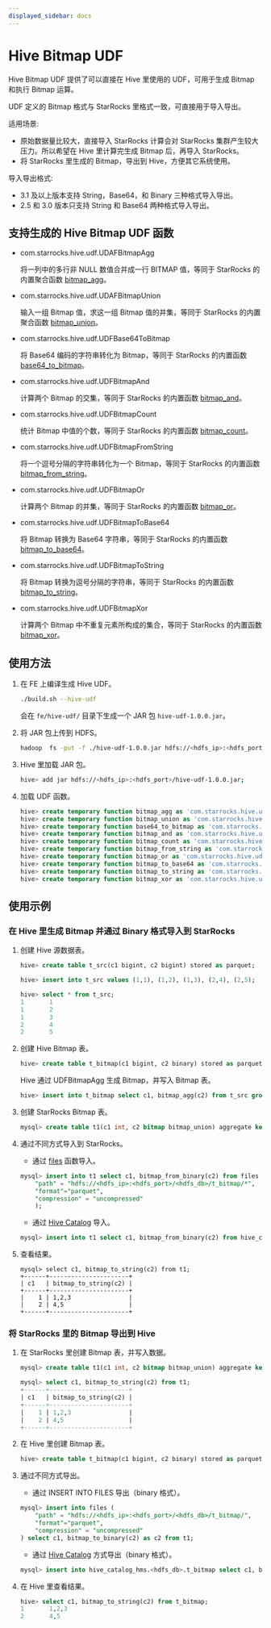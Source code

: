 ```yaml
---
displayed_sidebar: docs
---
```


# Hive Bitmap UDF

Hive Bitmap UDF 提供了可以直接在 Hive 里使用的 UDF，可用于生成 Bitmap 和执行 Bitmap 运算。

UDF 定义的 Bitmap 格式与 StarRocks 里格式一致，可直接用于导入导出。

适用场景:

- 原始数据量比较大，直接导入 StarRocks 计算会对 StarRocks 集群产生较大压力。所以希望在 Hive 里计算完生成 Bitmap 后，再导入 StarRocks。
- 将 StarRocks 里生成的 Bitmap，导出到 Hive，方便其它系统使用。

导入导出格式:

- 3.1 及以上版本支持 String，Base64，和 Binary 三种格式导入导出。
- 2.5 和 3.0 版本只支持 String 和 Base64 两种格式导入导出。

## 支持生成的 Hive Bitmap UDF 函数

- com.starrocks.hive.udf.UDAFBitmapAgg

  将一列中的多行非 NULL 数值合并成一行 BITMAP 值，等同于 StarRocks 的内置聚合函数 [bitmap_agg](../sql-reference/sql-functions/bitmap-functions/bitmap_agg.md)。

- com.starrocks.hive.udf.UDAFBitmapUnion

  输入一组 Bitmap 值，求这一组 Bitmap 值的并集，等同于 StarRocks 的内置聚合函数 [bitmap_union](../sql-reference/sql-functions/bitmap-functions/bitmap_union.md)。

- com.starrocks.hive.udf.UDFBase64ToBitmap

  将 Base64 编码的字符串转化为 Bitmap，等同于 StarRocks 的内置函数 [base64_to_bitmap](../sql-reference/sql-functions/bitmap-functions/base64_to_bitmap.md)。

- com.starrocks.hive.udf.UDFBitmapAnd

  计算两个 Bitmap 的交集，等同于 StarRocks 的内置函数 [bitmap_and](../sql-reference/sql-functions/bitmap-functions/bitmap_and.md)。

- com.starrocks.hive.udf.UDFBitmapCount

  统计 Bitmap 中值的个数，等同于 StarRocks 的内置函数 [bitmap_count](../sql-reference/sql-functions/bitmap-functions/bitmap_count.md)。

- com.starrocks.hive.udf.UDFBitmapFromString

  将一个逗号分隔的字符串转化为一个 Bitmap，等同于 StarRocks 的内置函数 [bitmap_from_string](../sql-reference/sql-functions/bitmap-functions/bitmap_from_string.md)。

- com.starrocks.hive.udf.UDFBitmapOr

  计算两个 Bitmap 的并集，等同于 StarRocks 的内置函数 [bitmap_or](../sql-reference/sql-functions/bitmap-functions/bitmap_or.md)。

- com.starrocks.hive.udf.UDFBitmapToBase64

  将 Bitmap 转换为 Base64 字符串，等同于 StarRocks 的内置函数 [bitmap_to_base64](../sql-reference/sql-functions/bitmap-functions/bitmap_to_base64.md)。

- com.starrocks.hive.udf.UDFBitmapToString

  将 Bitmap 转换为逗号分隔的字符串，等同于 StarRocks 的内置函数 [bitmap_to_string](../sql-reference/sql-functions/bitmap-functions/bitmap_to_string.md)。

- com.starrocks.hive.udf.UDFBitmapXor

  计算两个 Bitmap 中不重复元素所构成的集合，等同于 StarRocks 的内置函数 [bitmap_xor](../sql-reference/sql-functions/bitmap-functions/bitmap_xor.md)。

## 使用方法

1. 在 FE 上编译生成 Hive UDF。

   ```bash
   ./build.sh --hive-udf
   ```

   会在 `fe/hive-udf/` 目录下生成一个 JAR 包 `hive-udf-1.0.0.jar`。

2. 将 JAR 包上传到 HDFS。

   ```bash
   hadoop  fs -put -f ./hive-udf-1.0.0.jar hdfs://<hdfs_ip>:<hdfs_port>/hive-udf-1.0.0.jar
   ```

3. Hive 里加载 JAR 包。

   ```bash
   hive> add jar hdfs://<hdfs_ip>:<hdfs_port>/hive-udf-1.0.0.jar;
   ```

4. 加载 UDF 函数。

   ```sql
   hive> create temporary function bitmap_agg as 'com.starrocks.hive.udf.UDAFBitmapAgg';
   hive> create temporary function bitmap_union as 'com.starrocks.hive.udf.UDAFBitmapUnion';
   hive> create temporary function base64_to_bitmap as 'com.starrocks.hive.udf.UDFBase64ToBitmap';
   hive> create temporary function bitmap_and as 'com.starrocks.hive.udf.UDFBitmapAnd';
   hive> create temporary function bitmap_count as 'com.starrocks.hive.udf.UDFBitmapCount';
   hive> create temporary function bitmap_from_string as 'com.starrocks.hive.udf.UDFBitmapFromString';
   hive> create temporary function bitmap_or as 'com.starrocks.hive.udf.UDFBitmapOr';
   hive> create temporary function bitmap_to_base64 as 'com.starrocks.hive.udf.UDFBitmapToBase64';
   hive> create temporary function bitmap_to_string as 'com.starrocks.hive.udf.UDFBitmapToString';
   hive> create temporary function bitmap_xor as 'com.starrocks.hive.udf.UDFBitmapXor';
   ```

## 使用示例

### 在 Hive 里生成 Bitmap 并通过 Binary 格式导入到 StarRocks

1. 创建 Hive 源数据表。

    ```sql
    hive> create table t_src(c1 bigint, c2 bigint) stored as parquet;
    
    hive> insert into t_src values (1,1), (1,2), (1,3), (2,4), (2,5);
    
    hive> select * from t_src;
    1       1
    1       2
    1       3
    2       4
    2       5
    ```

2. 创建 Hive Bitmap 表。

    ```sql
    hive> create table t_bitmap(c1 bigint, c2 binary) stored as parquet;
    ```

    Hive 通过 UDFBitmapAgg 生成 Bitmap，并写入 Bitmap 表。

    ```sql
    hive> insert into t_bitmap select c1, bitmap_agg(c2) from t_src group by c1;
    ```

3. 创建 StarRocks Bitmap 表。

    ```sql
    mysql> create table t1(c1 int, c2 bitmap bitmap_union) aggregate key(c1)  distributed by hash(c1);
    ```

4. 通过不同方式导入到 StarRocks。

   - 通过 [files](../sql-reference/sql-functions/table-functions/files.md) 函数导入。

    ```sql
    mysql> insert into t1 select c1, bitmap_from_binary(c2) from files (
        "path" = "hdfs://<hdfs_ip>:<hdfs_port>/<hdfs_db>/t_bitmap/*",
        "format"="parquet",
        "compression" = "uncompressed"
        );
    ```

   - 通过 [Hive Catalog](../data_source/catalog/hive_catalog.md) 导入。

    ```sql
    mysql> insert into t1 select c1, bitmap_from_binary(c2) from hive_catalog_hms.xxx_db.t_bitmap;
    ```

5. 查看结果。

    ```plain
    mysql> select c1, bitmap_to_string(c2) from t1;                                                                                                                                                                                                                                   
    +------+----------------------+                                                                                                                                                                                                                                                   
    | c1   | bitmap_to_string(c2) |
    +------+----------------------+
    |    1 | 1,2,3                |
    |    2 | 4,5                  |
    +------+----------------------+
    ```

### 将 StarRocks 里的 Bitmap 导出到 Hive

1. 在 StarRocks 里创建 Bitmap 表，并写入数据。

    ```sql
    mysql> create table t1(c1 int, c2 bitmap bitmap_union) aggregate key(c1) buckets 3 distributed by hash(c1);
    
    mysql> select c1, bitmap_to_string(c2) from t1;                                                                                                                                                                                                                                   
    +------+----------------------+                                                                                                                                                                                                                                                   
    | c1   | bitmap_to_string(c2) |
    +------+----------------------+
    |    1 | 1,2,3                |
    |    2 | 4,5                  |
    +------+----------------------+
    ```

2. 在 Hive 里创建 Bitmap 表。

    ```sql
    hive> create table t_bitmap(c1 bigint, c2 binary) stored as parquet;
    ```

3. 通过不同方式导出。

   - 通过 INSERT INTO FILES 导出（binary 格式）。

    ```sql
    mysql> insert into files (
        "path" = "hdfs://<hdfs_ip>:<hdfs_port>/<hdfs_db>/t_bitmap/",
        "format"="parquet",
        "compression" = "uncompressed"
    ) select c1, bitmap_to_binary(c2) as c2 from t1;
    ```

   - 通过 [Hive Catalog](../data_source/catalog/hive_catalog.md) 方式导出（binary 格式）。

    ```sql
    mysql> insert into hive_catalog_hms.<hdfs_db>.t_bitmap select c1, bitmap_to_binary(c2) from t1;
    ```

4. 在 Hive 里查看结果。

    ```sql
    hive> select c1, bitmap_to_string(c2) from t_bitmap;
    1       1,2,3
    2       4,5
    ```
